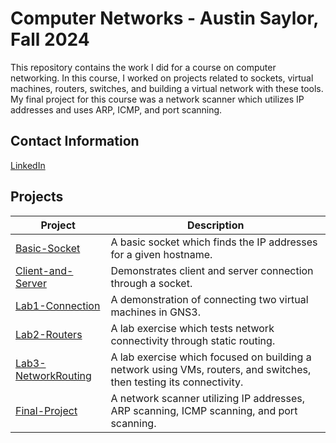 # Computer Networks - Austin Saylor, Fall 2024

This repository contains the work I did for a course on computer networking. In this course, I worked on projects related to sockets, virtual machines, routers, switches, and building a virtual network with these tools. My final project for this course was a network scanner which utilizes IP addresses and uses ARP, ICMP, and port scanning.

## Contact Information
[LinkedIn]

## Projects

| Project    | Description                                   |
| ------------- | --------------------------------------------- |
| [Basic-Socket]   | A basic socket which finds the IP addresses for a given hostname.             |
| [Client-and-Server]    | Demonstrates client and server connection through a socket.  |
| [Lab1-Connection]    | A demonstration of connecting two virtual machines in GNS3. |
| [Lab2-Routers]    | A lab exercise which tests network connectivity through static routing. |
| [Lab3-NetworkRouting]    | A lab exercise which focused on building a network using VMs, routers, and switches, then testing its connectivity. |
| [Final-Project]    | A network scanner utilizing IP addresses, ARP scanning, ICMP scanning, and port scanning. |

[LinkedIn]: https://www.linkedin.com/in/austin-saylor-08b1a4209/
[Basic-Socket]: https://github.com/austin-saylor/ComputerNetworks-asaylor/tree/main/Projects/Assignments/BasicSocket
[Client-and-Server]: https://github.com/austin-saylor/ComputerNetworks-asaylor/tree/main/Projects/Assignments/ClientAndServer
[Lab1-Connection]: https://github.com/austin-saylor/ComputerNetworks-asaylor/blob/main/Projects/Labs/Lab1-Connection.pdf
[Lab2-Routers]: https://github.com/austin-saylor/ComputerNetworks-asaylor/blob/main/Projects/Labs/Lab2-Routers.pdf
[Lab3-NetworkRouting]: https://github.com/austin-saylor/ComputerNetworks-asaylor/blob/main/Projects/Labs/Lab3-NetworkRouting.pdf
[Final-Project]: https://github.com/austin-saylor/ComputerNetworks-asaylor/tree/main/Projects/Final-Project